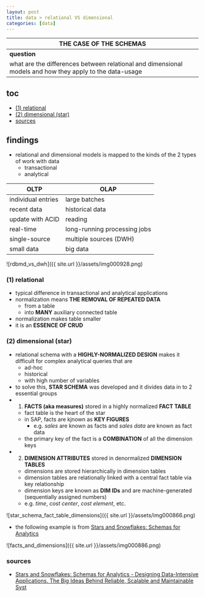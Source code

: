 ```yaml
---
layout: post
title: data > relational VS dimensional
categories: [data]
---
```


| **THE CASE OF THE SCHEMAS**                                                                             |
|---------------------------------------------------------------------------------------------------------|
| **question**                                                                                            |
| what are the differences between relational and dimensional models and how they apply to the data-usage |

## toc
<!-- TOC -->

- [(1) relational](#1-relational)
- [(2) dimensional (star)](#2-dimensional-star)
- [sources](#sources)

<!-- /TOC -->

## findings
* relational and dimensional models is mapped to the kinds of the 2 types of work with data
    * transactional
    * analytical

OLTP               | OLAP
-------------------|-----------------------------
individual entries | large batches
recent data        | historical data
update with ACID   | reading
real-time          | long-running processing jobs
single-source      | multiple sources (DWH)
small data         | big data

![rdbmd_vs_dwh]({{ site.url }}/assets/img000928.png)


### (1) relational
* typical difference in transactional and analytical applications
* normalization means **THE REMOVAL OF REPEATED DATA**
    * from a table
    * into **MANY** auxiliary connected table
* normalization makes table smaller
* it is an **ESSENCE OF CRUD**

### (2) dimensional (star)
* relational schema with a **HIGHLY-NORMALIZED DESIGN** makes it difficult for complex analytical queries that are 
    * ad-hoc
    * historical
    * with high number of variables
* to solve this, **STAR SCHEMA** was developed and it divides data in to 2 essential groups
* 1. **FACTS (aka measures)** stored in a highly normalized **FACT TABLE**
    * fact table is the heart of the star
    * in SAP, facts are kjnown as **KEY FIGURES**
        * e.g. _sales_ are known as facts and _sales data_ are known as fact data
    * the primary key of the fact is a **COMBINATION** of all the dimension keys
* 2. **DIMENSION ATTRIBUTES** stored in denormalized **DIMENSION TABLES**
    * dimensions are stored hierarchically in dimension tables
    * dimension tables are relationally linked with a central fact table via key relationship
    * dimension keys are known as **DIM IDs** and are machine-generated (sequentially assigned numbers)
    * e.g. _time_, _cost center_, _cost element_, etc.

![star_schema_fact_table_dimensions]({{ site.url }}/assets/img000866.png)

* the following example is from [Stars and Snowflakes: Schemas for Analytics](https://ebrary.net/64660/computer_science/stars_snowflakes_schemas_analytics)

![facts_and_dimensions]({{ site.url }}/assets/img000886.png)

### sources
* [Stars and Snowflakes: Schemas for Analytics - Designing Data-Intensive Applications. The Big Ideas Behind Reliable, Scalable and Maintainable Syst](https://ebrary.net/64660/computer_science/stars_snowflakes_schemas_analytics)